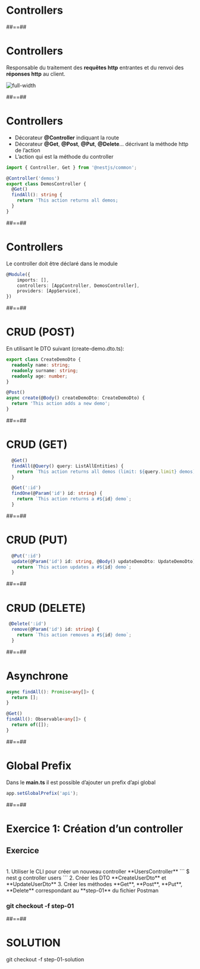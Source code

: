 <!-- .slide: class="transition-orange sfeir-bg-white-4" -->

# Controllers

##==##
# Controllers

Responsable du traitement des **requêtes http** entrantes et du renvoi des **réponses http** au client.

![full-width](./assets/images/g59af2e18c1_0_79.png)


##==##
<!-- .slide: class="with-code" -->

# Controllers

* Décorateur **@Controller** indiquant la route
* Décorateur **@Get**, **@Post**, **@Put**, **@Delete**… décrivant la méthode http de l’action
* L’action qui est la méthode du controller

```typescript
import { Controller, Get } from '@nestjs/common';

@Controller('demos')
export class DemosController {
  @Get()
  findAll(): string {
    return 'This action returns all demos;
  }
}
```

##==##
<!-- .slide: class="with-code" -->

# Controllers

Le controller doit être déclaré dans le module

```typescript
@Module({ 
    imports: [], 
    controllers: [AppController, DemosController], 
    providers: [AppService], 
}) 
```

##==##
<!-- .slide: class="with-code" -->

# CRUD (POST)
En utilisant le DTO suivant (create-demo.dto.ts):

```typescript
export class CreateDemoDto {
  readonly name: string;
  readonly surname: string;
  readonly age: number;
}
```

```typescript
@Post()
async create(@Body() createDemoDto: CreateDemoDto) {
  return 'This action adds a new demo';
}
```

##==##
<!-- .slide: class="with-code" -->

# CRUD (GET)
```typescript
  @Get()
  findAll(@Query() query: ListAllEntities) {
    return `This action returns all demos (limit: ${query.limit} demos)`;
  }
```

```typescript
  @Get(':id')
  findOne(@Param('id') id: string) {
    return `This action returns a #${id} demo`;
  }
```

##==##
<!-- .slide: class="with-code" -->

# CRUD (PUT)
```typescript
  @Put(':id')
  update(@Param('id') id: string, @Body() updateDemoDto: UpdateDemoDto) {
    return `This action updates a #${id} demo`;
  }
```

##==##
<!-- .slide: class="with-code" -->

# CRUD (DELETE)
```typescript
 @Delete(':id')
  remove(@Param('id') id: string) {
    return `This action removes a #${id} demo`;
  }
```

##==##
<!-- .slide: class="with-code" -->

# Asynchrone

```typescript
async findAll(): Promise<any[]> {
  return [];
}
```

```typescript
@Get()
findAll(): Observable<any[]> {
  return of([]);
}
```

##==##
<!-- .slide: class="with-code" -->

# Global Prefix

Dans le **main.ts** il est possible d’ajouter un prefix d’api global

```typescript
app.setGlobalPrefix('api');
```

##==##
<!-- .slide: class="exercice sfeir-bg-pink" -->

# Exercice 1: Création d’un controller
## Exercice

<br>
1. Utiliser le CLI pour créer un nouveau controller **UsersController**
   ```
    $ nest g controller users
  ```
2. Créer les DTO **CreateUserDto** et **UpdateUserDto**
3. Créer les méthodes **Get**, **Post**, **Put**, **Delete** correspondant au **step-01** du fichier Postman
<br>

### git checkout -f step-01

##==##
<!-- .slide: class="sfeir-bg-white-4" -->

# SOLUTION
  <div class="full-center">git checkout -f step-01-solution</div>

